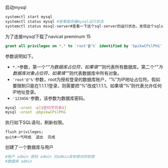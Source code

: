 启动mysql

```bash
systemctl start mysql
systemctl status mysql #查看服务器mysql运行状态
systemctl status mssql-server#查看一下这个sql-server的运行状态，发现这个sqlserver仍在运行

```

为了连接mysql下载了navicat preminum 15

```sql
grant all privileges on *.* to 'root'@'%' identified by 'bpikwCPslPhG' with grant option;
```

参数说明如下。

- `*.*`参数，第一个“*”为数据库占位符，如果填“*”则代表所有数据库。第二个“*”为数据库对象占位符，如果填“*”则代表数据库中所有对象。
- `'root'@'%'`参数，root为授权登录的数据库账户，“%”为IP地址占位符。假如要限制只能在1.1.1.1登录，则需要把“%”改成1.1.1.1。如果填“%”则代表允许任何IP地址登录。
- `'123456'`参数，该参数为数据库密码。

```bash
mysql -uroot -p[$密码字符串$]
mysql -uroot -pbpikwCPslPhG
```

执行如下SQL语句，刷新权限。

```mysql
flush privileges;
quit#一气呵成  退出  完成 
```



创建了一个数据库与用户

```bash
#账户 admin 密码 admin 对admin具有绝对的权限
#数据库 admin
```

